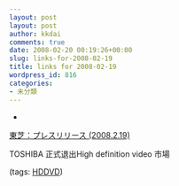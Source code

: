 ```yaml
---
layout: post
layout: post
author: kkdai
comments: true
date: 2008-02-20 00:19:26+00:00
slug: links-for-2008-02-19
title: links for 2008-02-19
wordpress_id: 816
categories:
- 未分類
---
```



	
  * 
		

[東芝：プレスリリース (2008.2.19)](http://www.toshiba.co.jp/about/press/2008_02/pr_j1903.htm)


		

TOSHIBA 正式退出High definition video 市場


		

(tags: [HDDVD](http://del.icio.us/kkdai/HDDVD))


	



